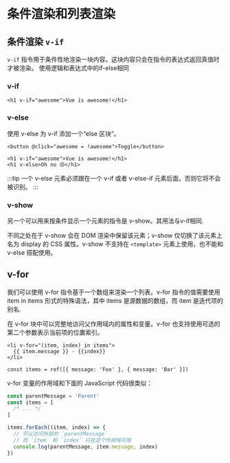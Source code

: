 # 条件渲染和列表渲染
## 条件渲染 `v-if`
`v-if` 指令用于条件性地渲染一块内容。这块内容只会在指令的表达式返回真值时才被渲染。 使用逻辑和表达式中的if-else相同
### v-if
```vue
<h1 v-if="awesome">Vue is awesome!</h1>
```
### v-else
使用 v-else 为 v-if 添加一个“else 区块”。
```vue
<button @click="awesome = !awesome">Toggle</button>

<h1 v-if="awesome">Vue is awesome!</h1>
<h1 v-else>Oh no 😢</h1>
```
:::tip
一个 v-else 元素必须跟在一个 v-if 或者 v-else-if 元素后面，否则它将不会被识别。
:::

### v-show
另一个可以用来按条件显示一个元素的指令是 v-show。其用法与v-if相同.

不同之处在于 v-show 会在 DOM 渲染中保留该元素；v-show 仅切换了该元素上名为 display 的 CSS 属性。v-show 不支持在 `<template>` 元素上使用，也不能和 v-else 搭配使用。

## v-for
我们可以使用 v-for 指令基于一个数组来渲染一个列表。v-for 指令的值需要使用 item in items 形式的特殊语法，其中 items 是源数据的数组，而 item 是迭代项的别名.

在 v-for 块中可以完整地访问父作用域内的属性和变量。v-for 也支持使用可选的第二个参数表示当前项的位置索引。
```vue
<li v-for="(item, index) in items">
  {{ item.message }} - {{index}}
</li>

const items = ref([{ message: 'Foo' }, { message: 'Bar' }])
```
v-for 变量的作用域和下面的 JavaScript 代码很类似：
```js
const parentMessage = 'Parent'
const items = [
  /* ... */
]

items.forEach((item, index) => {
  // 可以访问外层的 `parentMessage`
  // 而 `item` 和 `index` 只在这个作用域可用
  console.log(parentMessage, item.message, index)
})

```